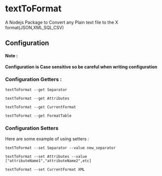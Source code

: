 # textToFormat
A Nodejs Package to Convert any Plain text file to the X format(JSON,XML,SQL,CSV)

## Configuration 
#### Note : 
**Configuration is Case sensitive so be careful when writing configuration**

### Configuration Getters :
```
textToFormat --get Separator
```
```
textToFormat --get Attributes 
```
```
textToFormat --get CurrentFormat
```
```
textToFormat --get FormatTable
```

### Configuration Setters
Here are some example of using setters : 

```
textToFormat --set Separator --value new_separator
```
```
textToFormat --set Attributes --value ["attributeName1","attributeName2",etc]
```
```
textToFormat --set CurrentFormat XML 
```

